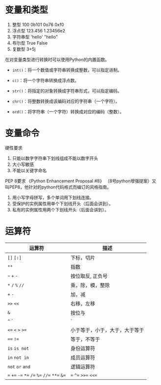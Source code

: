 # 变量和类型

1. 整型 100 0b101 0o76 0xf0
1. 浮点型 123.456 1.23456e2 
1. 字符串型 'hello' "hello"
1. 布尔型 True False 
1. 复数型 3+5j

在对变量类型进行转换时可以使用Python的内置函数。

- `int()`：将一个数值或字符串转换成整数，可以指定进制。

- `c()`：将一个字符串转换成浮点数。

- `str()`：将指定的对象转换成字符串形式，可以指定编码。

- `chr()`：将整数转换成该编码对应的字符串（一个字符）。

- `ord()`：将字符串（一个字符）转换成对应的编码（整数）。

# 变量命令

硬性要求

1. 只能以数字字符串下划线组成不能以数字开头
1. 大小写敏感
1. 不能以关键字命名

PEP 8要求 《Python Enhancement Proposal #8》 （8号python增强提案）又叫PEP8，他针对的python代码格式而编订的风格指南。

1. 用小写字母拼写，多个单词用下划线连接。
1. 受保护的实例属性用单个下划线开头（后面会讲到）。
1. 私有的实例属性用两个下划线开头（后面会讲到）。

# 运算符

| 运算符 |	描述  |
|-------|-------|
| `[]` `[:]`	| 下标，切片 |
| `**`	|指数 |
| `~` `+` `-`	|按位取反, 正负号 |
| `*` `/` `%` `//`	|乘，除，模，整除 |
| `+` `-`	|加，减 |
| `>>` `<<`	|右移，左移 |
| `&`	|按位与 |
| `^` `|`	|按位异或，按位或 |
| `<=` `<` `>` `>=`	|小于等于，小于，大于，大于等于 |
| `==` `!=`	|等于，不等于 |
| `is` `is not`	|身份运算符 |
| `in` `not in`	|成员运算符 |
| `not` `or` `and`	|逻辑运算符 |
| `=` `+=` `-=` `*=` `/=` `%=` `//=` `**=` `&=` |	`=` `^=` `>>=` `<<=` |




